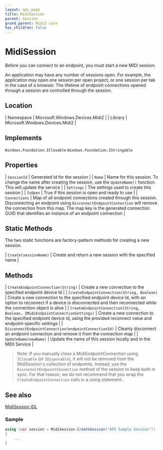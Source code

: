 ```yaml
---
layout: api_page
title: MidiSession
parent: Session
grand_parent: Midi2 core
has_children: false
---
```


# MidiSession

Before you can connect to an endpoint, you must start a new MIDI session. 

An application may have any number of sessions open. For example, the application may open one session per open project, or one session per tab in the case of a browser. The lifetime of endpoint connections opened through a session are controlled through the session.

## Location

| Namespace | Microsoft.Windows.Devices.Midi2 |
| Library | Microsoft.Windows.Devices.Midi2 |

## Implements

`Windows.Foundation.IClosable`
`Windows.Foundation.IStringable`

## Properties

| `SessionId`  | Generated Id for the session |
| `Name` | Name for this session. To change the name after creating the session, use the `UpdateName()` function. This will update the service |
| `Settings`  | The settings used to create this session |
| `IsOpen` | True if this session is open and ready to use |
| `Connections` | Map of all endpoint connections created through this session. Disconnecting an endpoint using `DisconnectEndpointConnection` will remove the connection from this map. The map key is the generated connection GUID that identifies an instance of an endpoint connection |

## Static Methods

The two static functions are factory-pattern methods for creating a new session.

| `Create(sessionName)` | Create and return a new session with the specified name |

## Methods

| `CreateEndpointConnection(String)` | Create a new connection to the specified endpoint device Id |
| `CreateEndpointConnection(String, Boolean)` | Create a new connection to the specified endpoint device Id, with an option to reconnect if a device is disconnected and then reconnected while the connection object is alive |
| `CreateEndpointConnection(String, Boolean, IMidiEndpointConnectionSettings)` | Create a new connection to the specified endpoint device Id, using the provided reconnect value and endpoint-specific settings |
| `DisconnectEndpointConnection(endpointConnectionId)` | Cleanly disconnect an endpoint connection and remove it from the connection map |
| `UpdateName(newName)` | Update the name of this session locally and in the MIDI Service |

> Note: If you manually close a MidiEndpointConnection using `IClosable` (or `IDisposable`), it will not be removed from the MidiSession's collection of endpoints. Instead, use the `DisconnectEndpointConnection` method of the session to keep both in sync. For that reason, we do not recommend that you wrap the `CreateEndpointConnection` calls in a using statement.

## See also

[MidiSession IDL](https://github.com/microsoft/MIDI/blob/main/src/app-sdk/winrt/MidiSession.idl)

### Sample

```cs
using (var session = MidiSession.CreateSession("API Sample Session"))
{
    ...
}

```

